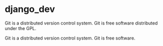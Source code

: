 # django_dev

Git is a distributed version control system.
Git is free software distributed under the GPL.


Git is a distributed version control system.
Git is free software.